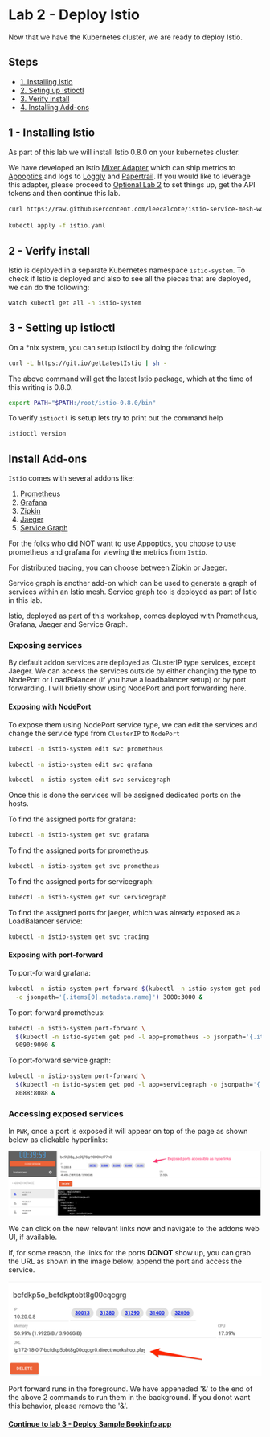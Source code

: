 # Lab 2 - Deploy Istio

Now that we have the Kubernetes cluster, we are ready to deploy Istio.

## Steps

* [1. Installing Istio](#1)
* [2. Seting up istioctl](#2)
* [3. Verify install](#3)
* [4. Installing Add-ons](#4)

## <a name="1"></a> 1 - Installing Istio
As part of this lab we will install Istio 0.8.0 on your kubernetes cluster.

We have developed an Istio [Mixer Adapter](https://github.com/solarwinds/istio-adapter) which can ship metrics to [Appoptics](https://www.appoptics.com/) and logs to [Loggly](https://www.loggly.com/) and [Papertrail](https://papertrailapp.com). If you would like to leverage this adapter, please proceed to [Optional Lab 2](optional.md) to set things up, get the API tokens and then continue this lab.

```sh
curl https://raw.githubusercontent.com/leecalcote/istio-service-mesh-workshop/master/deployment_files/istio-0.8.0/istio-solarwinds-0.8.0.yaml | sed "s/<appoptics token>/$AOTOKEN/g" | sed "s/<loggly token>/$LOGGLY_TOKEN/g" > istio.yaml

kubectl apply -f istio.yaml
```

## <a name="2"></a> 2 - Verify install

Istio is deployed in a separate Kubernetes namespace `istio-system`. To check if Istio is deployed and also to see all the pieces that are deployed, we can do the following:

```sh
watch kubectl get all -n istio-system
```


## <a name="3"></a> 3 - Setting up istioctl
On a *nix system, you can setup istioctl by doing the following: 

```sh
curl -L https://git.io/getLatestIstio | sh -
```
The above command will get the latest Istio package, which at the time of this writing is 0.8.0.

```sh
export PATH="$PATH:/root/istio-0.8.0/bin"
```

To verify `istioctl` is setup lets try to print out the command help
```sh
istioctl version
```


## Install Add-ons

`Istio` comes with several addons like:
  1. [Prometheus](https://prometheus.io/)
  2. [Grafana](https://grafana.com/)
  3. [Zipkin](https://zipkin.io/)
  4. [Jaeger](https://www.jaegertracing.io/)
  5. [Service Graph](https://istio.io/docs/tasks/telemetry/servicegraph/)


For the folks who did NOT want to use Appoptics, you choose to use prometheus and grafana for viewing the metrics from `Istio`. 

For distributed tracing, you can choose between [Zipkin](https://zipkin.io/) or [Jaeger](https://www.jaegertracing.io/).

Service graph is another add-on which can be used to generate a graph of services within an Istio mesh. Service graph too is deployed as part of Istio in this lab.

Istio, deployed as part of this workshop, comes deployed with Prometheus, Grafana, Jaeger and Service Graph.

### Exposing services

By default addon services are deployed as ClusterIP type services, except Jaeger. We can access the services outside by either changing the type to NodePort or LoadBalancer (if you have a loadbalancer setup) or by port forwarding. I will briefly show using NodePort and port forwarding here.

#### Exposing with NodePort
To expose them using NodePort service type, we can edit the services and change the service type from `ClusterIP` to `NodePort`

```sh
kubectl -n istio-system edit svc prometheus
```

```sh
kubectl -n istio-system edit svc grafana
```

```sh
kubectl -n istio-system edit svc servicegraph
```

Once this is done the services will be assigned dedicated ports on the hosts. 

To find the assigned ports for grafana:
```sh
kubectl -n istio-system get svc grafana
```

To find the assigned ports for prometheus:
```sh
kubectl -n istio-system get svc prometheus
```

To find the assigned ports for servicegraph:
```sh
kubectl -n istio-system get svc servicegraph
```

To find the assigned ports for jaeger, which was already exposed as a LoadBalancer service:
```sh
kubectl -n istio-system get svc tracing
```


#### Exposing with port-forward
To port-forward grafana:
```sh
kubectl -n istio-system port-forward $(kubectl -n istio-system get pod -l app=grafana \
  -o jsonpath='{.items[0].metadata.name}') 3000:3000 &
```

To port-forward prometheus:
```sh
kubectl -n istio-system port-forward \
  $(kubectl -n istio-system get pod -l app=prometheus -o jsonpath='{.items[0].metadata.name}') \
  9090:9090 &
```

To port-forward service graph:
```sh
kubectl -n istio-system port-forward \
  $(kubectl -n istio-system get pod -l app=servicegraph -o jsonpath='{.items[0].metadata.name}') \
  8088:8088 &
```

### Accessing exposed services

In `PWK`, once a port is exposed it will appear on top of the page as shown below as clickable hyperlinks:

![](img/exposed_ports.png)

We can click on the new relevant links now and navigate to the addons web UI, if available. 


If, for some reason, the links for the ports **DONOT** show up, you can grab the URL as shown in the image below, append the port and access the service.

![](img/expose_url.png)


Port forward runs in the foreground. We have appeneded '&' to the end of the above 2 commands to run them in the background. If you donot want this behavior, please remove the '&'.




#### [Continue to lab 3 - Deploy Sample Bookinfo app](../lab-3/README.md)
